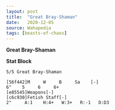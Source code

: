 ```yaml
---
layout: post
title:  "Great Bray-Shaman"
date:   2020-12-05
source: Wahapedia
tags: [beasts-of-chaos]
---
```


**Great Bray-Shaman**

**Stat Block**
```
5/5 Great Bray-Shaman
```

```
[56f442]M     W     B     Sa    [-]
6"    5     6     6+    
[e85545]Weapons[-]
[c6c930]Fetish Staff[-]
2"     A:1    H:4+   W:3+   R:-1   D:D3  
```



